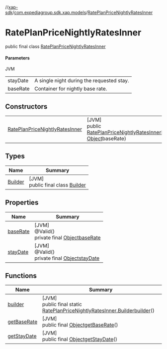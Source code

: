 //[xap-sdk](../../../index.md)/[com.expediagroup.sdk.xap.models](../index.md)/[RatePlanPriceNightlyRatesInner](index.md)

# RatePlanPriceNightlyRatesInner

public final class [RatePlanPriceNightlyRatesInner](index.md)

#### Parameters

JVM

| | |
|---|---|
| stayDate | A single night during the requested stay. |
| baseRate | Container for nightly base rate. |

## Constructors

| | |
|---|---|
| [RatePlanPriceNightlyRatesInner](-rate-plan-price-nightly-rates-inner.md) | [JVM]<br>public [RatePlanPriceNightlyRatesInner](index.md)[RatePlanPriceNightlyRatesInner](-rate-plan-price-nightly-rates-inner.md)([Object](https://docs.oracle.com/javase/8/docs/api/java/lang/Object.html)stayDate, [Object](https://docs.oracle.com/javase/8/docs/api/java/lang/Object.html)baseRate) |

## Types

| Name | Summary |
|---|---|
| [Builder](-builder/index.md) | [JVM]<br>public final class [Builder](-builder/index.md) |

## Properties

| Name | Summary |
|---|---|
| [baseRate](index.md#-1411894151%2FProperties%2F699445674) | [JVM]<br>@Valid()<br>private final [Object](https://docs.oracle.com/javase/8/docs/api/java/lang/Object.html)[baseRate](index.md#-1411894151%2FProperties%2F699445674) |
| [stayDate](index.md#1971405539%2FProperties%2F699445674) | [JVM]<br>@Valid()<br>private final [Object](https://docs.oracle.com/javase/8/docs/api/java/lang/Object.html)[stayDate](index.md#1971405539%2FProperties%2F699445674) |

## Functions

| Name | Summary |
|---|---|
| [builder](builder.md) | [JVM]<br>public final static [RatePlanPriceNightlyRatesInner.Builder](-builder/index.md)[builder](builder.md)() |
| [getBaseRate](get-base-rate.md) | [JVM]<br>public final [Object](https://docs.oracle.com/javase/8/docs/api/java/lang/Object.html)[getBaseRate](get-base-rate.md)() |
| [getStayDate](get-stay-date.md) | [JVM]<br>public final [Object](https://docs.oracle.com/javase/8/docs/api/java/lang/Object.html)[getStayDate](get-stay-date.md)() |
